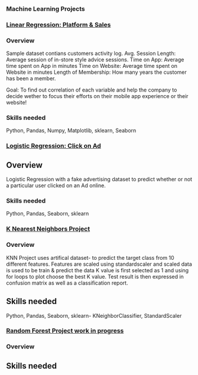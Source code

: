 ﻿### **Machine Learning Projects**


### [**Linear Regression: Platform & Sales**](https://github.com/suhsunghee/suhsunghee.github.io/blob/main/Machine_Learning/Projects/Platform_Sales_LinearRegression.ipynb)

### **Overview**
Sample dataset contians customers activity log.
Avg. Session Length: Average session of in-store style advice sessions.
Time on App: Average time spent on App in minutes
Time on Website: Average time spent on Website in minutes
Length of Membership: How many years the customer has been a member.

Goal: To find out correlation of each variable and help the company to decide wether to focus their efforts on their mobile app experience or their website!

### **Skills needed**
Python, Pandas, Numpy, Matplotlib, sklearn, Seaborn

### [**Logistic Regression: Click on Ad**](https://github.com/suhsunghee/suhsunghee.github.io/blob/main/Machine_Learning/Projects/Click_on_Ad_LogisticRegression.ipynb)
## **Overview**
Logistic Regression with a fake advertising dataset to predict whether or not a particular user clicked on an Ad online. 


### **Skills needed**
Python, Pandas, Seaborn, sklearn

### [**K Nearest Neighbors Project**](https://github.com/suhsunghee/suhsunghee.github.io/blob/main/Machine_Learning/Projects/K-Nearest_Neighbors.ipynb)
### **Overview**
KNN Project uses artifical dataset- to predict the target class from 10 different features.
Features are scaled using standardscaler and scaled data is used to be train & predict the data
K value is first selected as 1 and using for loops to plot choose the best K value.
Test result is then expressed in confusion matrix as well as a classification report. 

## **Skills needed**
Python, Pandas, Seaborn, sklearn- KNeighborClassifier, StandardScaler 


### [**Random Forest Project work in progress**](https://github.com/suhsunghee/suhsunghee.github.io/blob/main/Machine_Learning/Projects/Decision_Trees_and_Random_Forest.ipynb)
### **Overview**

## **Skills needed**



